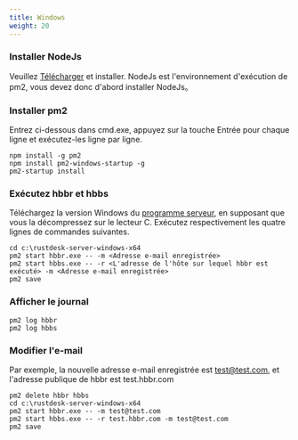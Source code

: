```yaml
---
title: Windows
weight: 20
---
```



### Installer NodeJs
Veuillez [Télécharger](https://nodejs.org/dist/v16.14.2/node-v16.14.2-x86.msi) et installer.
NodeJs est l'environnement d'exécution de pm2, vous devez donc d'abord installer NodeJs。

### Installer pm2
Entrez ci-dessous dans cmd.exe, appuyez sur la touche Entrée pour chaque ligne et exécutez-les ligne par ligne.
```
npm install -g pm2
npm install pm2-windows-startup -g
pm2-startup install
```

### Exécutez hbbr et hbbs
Téléchargez la version Windows du [programme serveur](https://github.com/rustdesk/rustdesk-server/releases), en supposant que vous la décompressez sur le lecteur C. Exécutez respectivement les quatre lignes de commandes suivantes.
```
cd c:\rustdesk-server-windows-x64
pm2 start hbbr.exe -- -m <Adresse e-mail enregistrée>
pm2 start hbbs.exe -- -r <L'adresse de l'hôte sur lequel hbbr est exécuté> -m <Adresse e-mail enregistrée>
pm2 save
```

### Afficher le journal
```
pm2 log hbbr
pm2 log hbbs
```

### Modifier l'e-mail
Par exemple, la nouvelle adresse e-mail enregistrée est test@test.com, et l'adresse publique de hbbr est test.hbbr.com
```
pm2 delete hbbr hbbs
cd c:\rustdesk-server-windows-x64
pm2 start hbbr.exe -- -m test@test.com
pm2 start hbbs.exe -- -r test.hbbr.com -m test@test.com
pm2 save
```